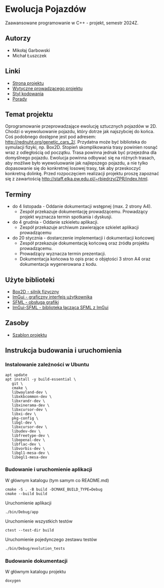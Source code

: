 # Ewolucja Pojazdów
Zaawansowane programowanie w C++ - projekt, semestr 2024Z.

## Autorzy
* Mikołaj Garbowski
* Michał Łuszczek

## Linki
* [Strona projektu](https://staff.elka.pw.edu.pl/~rnowak2/dyd/zpr/projekt.html)
* [Wytyczne prowadzącego projektu](https://staff.elka.pw.edu.pl/~rbiedrzy/ZPR/index.html)
* [Styl kodowania](https://staff.elka.pw.edu.pl/~rbiedrzy/ZPR/StylKodowania.html)
* [Porady](https://staff.elka.pw.edu.pl/~rbiedrzy/ZPR/porady.html)

## Temat projektu
Oprogramowanie przeprowadzające ewolucję sztucznych pojazdów w 2D. Chodzi o wyewoluowanie pojazdu, 
który dotrze jak najszybciej do końca. Coś podobnego dostępne jest pod adresem: http://rednuht.org/genetic_cars_2/. 
Przydatna może być biblioteka do symulacji fizyki, np. Box2D. Stopień skomplikowania trasy powinien rosnąć wraz 
z odległością od początku. Trasa powinna jednak być przejezdna dla domyślnego pojazdu. Ewolucja powinna odbywać się 
na różnych trasach, aby możliwe było wyewoluowanie jak najlepszego pojazdu, a nie tylko dopasowanie się do konkretnej 
losowej trasy, tak aby przeskoczyć konkretną dolinkę. Przed rozpoczęciem realizacji projektu proszę zapoznać się 
z zawartością http://staff.elka.pw.edu.pl/~rbiedrzy/ZPR/index.html.

## Terminy
* do 4 listopada - Oddanie dokumentacji wstępnej (max. 2 strony A4).
  * Zespół przekazuje dokumentację prowadzącemu. Prowadzący projekt wyznacza termin spotkania i dyskusji.
* do 4 grudnia - Oddanie szkieletu aplikacji.
  * Zespół przekazuje archiwum zawierające szkielet aplikacji prowadzącemu
* do 20 stycznia - dostarczenie implementacji i dokumentacji końcowej
  * Zespół przekazuje dokumentację końcową oraz źródła projektu prowadzącemu.
  * Prowadzący wyznacza termin prezentacji.
  * Dokumentacja końcowa to opis prac o objętości 3 stron A4 oraz dokumentacja wygenerowana z kodu.

## Użyte biblioteki
* [Box2D - silnik fizyczny](https://box2d.org/)
* [ImGui - graficzny interfejs użytkownika](https://github.com/ocornut/imgui)
* [SFML - obsługa grafiki](https://www.sfml-dev.org/)
* [ImGui-SFML - biblioteka łącząca SFML z ImGui](https://github.com/SFML/imgui-sfml)

## Zasoby
* [Szablon projektu](https://github.com/micromouseonline/cmake-sfml-imgui-project)

## Instrukcja budowania i uruchomienia

### Instalowanie zależności w Ubuntu
```shell
apt update
apt install -y build-essential \
   git \
   cmake \
   libwayland-dev \
   libxkbcommon-dev \
   libxrandr-dev \
   libxinerama-dev \
   libxcursor-dev \
   libxi-dev \
   pkg-config \
   libgl-dev \
   libxcursor-dev \
   libudev-dev \
   libfreetype-dev \
   libopenal-dev \
   libflac-dev \
   libvorbis-dev \
   libgl1-mesa-dev \
   libegl1-mesa-dev
```

### Budowanie i uruchomienie aplikacji
W głównym katalogu (tym samym co README.md)

```shell
cmake -S . -B build -DCMAKE_BUILD_TYPE=Debug
cmake --build build
```

Uruchomienie aplikacji

```shell
./bin/Debug/app
```

Uruchomienie wszystkich testów

```shell
ctest --test-dir build
```

Uruchomienie pojedynczego zestawu testów

```shell
./bin/Debug/evolution_tests
```

### Budowanie dokumentacji

W głównym katalogu projektu

```shell
doxygen
```